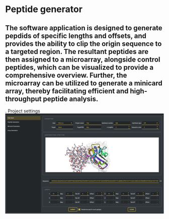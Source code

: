 # Peptide generator

## The software application is designed to generate pepdids of specific lengths and offsets, and provides the ability to clip the origin sequence to a targeted region. The resultant peptides are then assigned to a microarray, alongside control peptides, which can be visualized to provide a comprehensive overview. Further, the microarray can be utilized to generate a minicard array, thereby facilitating efficient and high-throughput peptide analysis.

. Project settings
![Alt text](1.png)
